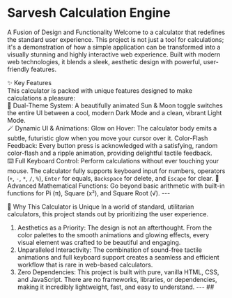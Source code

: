 # Sarvesh Calculation Engine
A Fusion of Design and Functionality  Welcome to a calculator that redefines the standard user experience. This project is not just a tool for calculations; it's a demonstration of how a simple application can be transformed into a visually stunning and highly interactive web experience. Built with modern web technologies, it blends a sleek, aesthetic design with powerful, user-friendly features.  

✨ Key Features  
This calculator is packed with unique features designed to make calculations a pleasure:  
🎨 Dual-Theme System: A beautifully animated Sun & Moon toggle switches the entire UI between a cool, modern Dark Mode and a clean, vibrant Light Mode.  
🪄 Dynamic UI & Animations: Glow on Hover: The calculator body emits a subtle, futuristic glow when you move your cursor over it. 
Color-Flash Feedback: Every button press is acknowledged with a satisfying, random color-flash and a ripple animation, providing delightful tactile feedback.  
⌨️ Full Keyboard Control: Perform calculations without ever touching your mouse. The calculator fully supports keyboard input for numbers, operators (`+`, `-`, `*`, `/`, `%`), `Enter` for equals, `Backspace` for delete, and `Escape` for clear. 
🧮 Advanced Mathematical Functions: Go beyond basic arithmetic with built-in functions for Pi (π), Square (x²), and Square Root (√).  ---  

🚀 Why This Calculator is Unique  In a world of standard, utilitarian calculators, this project stands out by prioritizing the user experience. 
1. Aesthetics as a Priority: The design is not an afterthought. From the color palettes to the smooth animations and glowing effects, every visual element was crafted to be beautiful and engaging.
2. Unparalleled Interactivity: The combination of sound-free tactile animations and full keyboard support creates a seamless and efficient workflow that is rare in web-based calculators.
3. Zero Dependencies: This project is built with pure, vanilla HTML, CSS, and JavaScript. There are no frameworks, libraries, or dependencies, making it incredibly lightweight, fast, and easy to understand.  ---  ##

  

